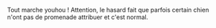 Tout marche youhou !
Attention, le hasard fait que parfois certain chien n'ont pas de promenade attribuer et c'est normal.
